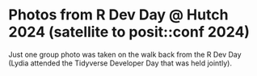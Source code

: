 # Photos from R Dev Day @ Hutch 2024 (satellite to posit::conf 2024)

Just one group photo was taken on the walk back from the R Dev Day (Lydia 
attended the Tidyverse Developer Day that was held jointly).